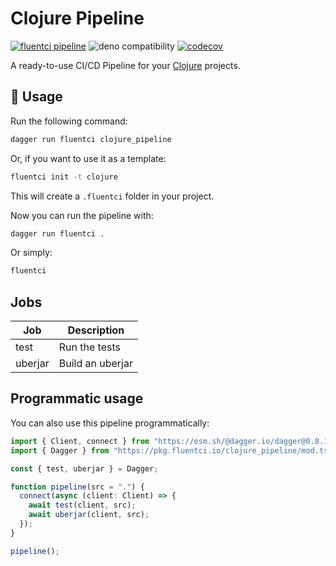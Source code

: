 # Clojure Pipeline

[![fluentci pipeline](https://img.shields.io/badge/dynamic/json?label=pkg.fluentci.io&labelColor=%23000&color=%23460cf1&url=https%3A%2F%2Fapi.fluentci.io%2Fv1%2Fpipeline%2Fclojure_pipeline&query=%24.version)](https://pkg.fluentci.io/clojure_pipeline)
![deno compatibility](https://shield.deno.dev/deno/^1.34)
[![codecov](https://img.shields.io/codecov/c/gh/fluent-ci-templates/clojure-pipeline)](https://codecov.io/gh/fluent-ci-templates/clojure-pipeline)

A ready-to-use CI/CD Pipeline for your [Clojure](https://clojure.org/) projects.

## 🚀 Usage

Run the following command:

```bash
dagger run fluentci clojure_pipeline
```

Or, if you want to use it as a template:

```bash
fluentci init -t clojure
```

This will create a `.fluentci` folder in your project.

Now you can run the pipeline with:

```bash
dagger run fluentci .
```

Or simply:

```bash
fluentci
```

## Jobs

| Job     | Description         |
| ------- | ------------------- |
| test    | Run the tests       |
| uberjar | Build an uberjar    |

## Programmatic usage

You can also use this pipeline programmatically:

```ts
import { Client, connect } from "https://esm.sh/@dagger.io/dagger@0.8.1";
import { Dagger } from "https://pkg.fluentci.io/clojure_pipeline/mod.ts";

const { test, uberjar } = Dagger;

function pipeline(src = ".") {
  connect(async (client: Client) => {
    await test(client, src);
    await uberjar(client, src);
  });
}

pipeline();
```
